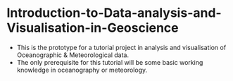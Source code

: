 # Introduction-to-Data-analysis-and-Visualisation-in-Geoscience
* This is the prototype for a tutorial project in analysis and visualisation of Oceanographic &amp; Meteorological data.<br/>
* The only prerequisite for this tutorial will be some basic working knowledge in oceanography or meteorology.
